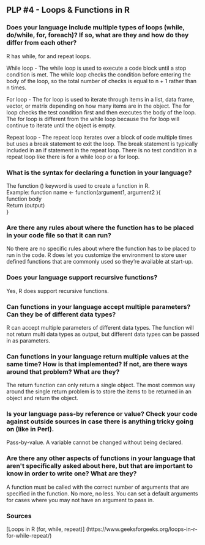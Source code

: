 <h2> PLP #4 - Loops & Functions in R </h2>


<h3>Does your language include multiple types of loops (while, do/while, for, foreach)? If
so, what are they and how do they differ from each other? </h3>

R has while, for and repeat loops.

While loop - The while loop is used to execute a code block until a stop condition is met. The while loop checks the condition before entering the body of the loop, so the total number of checks is equal to n + 1 rather than n times. 

For loop - The for loop is used to iterate through items in a list, data frame, vector, or matrix depending on how many items are in the object. The for loop checks the test condition first and then executes the body of the loop. The for loop is different from the while loop because the for loop will continue to iterate until the object is empty.

Repeat loop - The repeat loop iterates over a block of code multiple times but uses a break statement to exit the loop. The break statement is typically included in an if statement in the repeat loop. There is no test condition in a repeat loop like there is for a while loop or a for loop. 


<h3>What is the syntax for declaring a function in your language? </h3>

The function () keyword is used to create a function in R. \
Example: function name <- function(argument1, argument2 ){ \
function body\
Return (output) \
}


<h3> Are there any rules about where the function has to be placed in your code file so that
it can run?</h3> 
No there are no specific rules about where the function has to be placed to run in the code. R does let you customize the environment to store user defined functions that are commonly used so they’re available at start-up. 


<h3> Does your language support recursive functions? </h3>
Yes, R does support recursive functions. 

<h3> Can functions in your language accept multiple parameters? Can they be of different
data types? </h3>
R can accept multiple parameters of different data types. The function will not return multi data types as output, but different data types can be passed in as parameters.

<h3>Can functions in your language return multiple values at the same time? How is that
implemented? If not, are there ways around that problem? What are they? </h3>
The return function can only return a single object. The most common way around the single return problem is to store the items to be returned in an object and return the object.
 
<h3>Is your language pass-by reference or value? Check your code against outside
sources in case there is anything tricky going on (like in Perl). </h3>
Pass-by-value. A variable cannot be changed without being declared. 

<h3>Are there any other aspects of functions in your language that aren't specifically asked
about here, but that are important to know in order to write one? What are they? </h3>
A function must be called with the correct number of arguments that are specified in the function. No more, no less. You can set a default arguments for cases where you may not have an argument to pass in. 

<h3>Sources</h3>
[Loops in R (for, while, repeat)] (https://www.geeksforgeeks.org/loops-in-r-for-while-repeat/)
